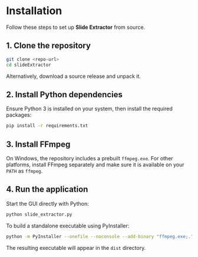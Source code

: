 # Installation

Follow these steps to set up **Slide Extractor** from source.

## 1. Clone the repository

```bash
git clone <repo-url>
cd slideExtractor
```

Alternatively, download a source release and unpack it.

## 2. Install Python dependencies

Ensure Python 3 is installed on your system, then install the required
packages:

```bash
pip install -r requirements.txt
```

## 3. Install FFmpeg

On Windows, the repository includes a prebuilt `ffmpeg.exe`. For other
platforms, install FFmpeg separately and make sure it is available on your
`PATH` as `ffmpeg`.

## 4. Run the application

Start the GUI directly with Python:

```bash
python slide_extractor.py
```

To build a standalone executable using PyInstaller:

```bash
python -m PyInstaller --onefile --noconsole --add-binary "ffmpeg.exe;." slide_extractor.py
```

The resulting executable will appear in the `dist` directory.
